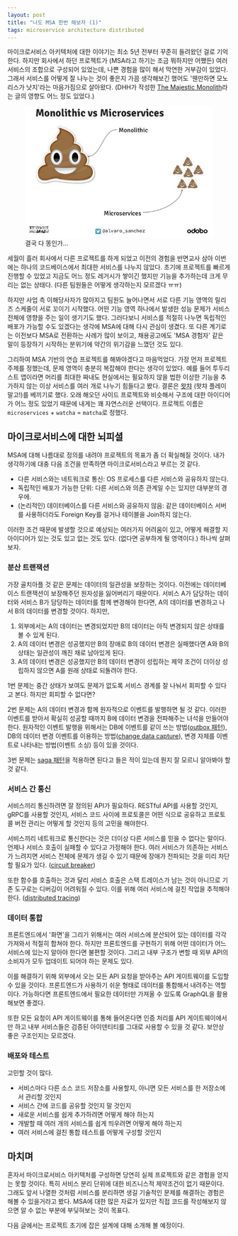 ```yaml
---
layout: post
title: "나도 MSA 한번 해보자 (1)"
tags: microservice architecture distributed
---
```


마이크로서비스 아키텍처에 대한 이야기는 최소 5년 전부터 꾸준히 들려왔던 걸로 기억한다. 하지만 회사에서 하던 프로젝트가 (MSA라고 하기는 조금 뭐하지만 어쨌든) 여러 서비스의 조합으로 구성되어 있었는데, 나쁜 경험을 많이 해서 막연한 거부감이 있었다. 그래서 서비스를 어떻게 잘 나누는 것이 좋은지 가끔 생각해보긴 했어도 '웬만하면 모노리스가 낫지'라는 마음가짐으로 살아왔다. (DHH가 작성한 [The Majestic Monolith](https://m.signalvnoise.com/the-majestic-monolith/)라는 글의 영향도 어느 정도 있었다.)

<figure>
<img src="/public/img/2019-12-msa.jpg" alt="Monolithic vs Microservices">
<figcaption>결국 다 똥인가…</figcaption>
</figure>

세월이 흘러 회사에서 다른 프로젝트를 하게 되었고 이전의 경험을 반면교사 삼아 이번에는 하나의 코드베이스에서 최대한 서비스를 나누지 않았다. 초기에 프로젝트를 빠르게 진행할 수 있었고 지금도 어느 정도 레거시가 쌓이긴 했지만 기능을 추가하는데 크게 무리는 없는 상태다. (다른 팀원들은 어떻게 생각하는지 모르겠다 ㅠㅠ)

하지만 사업 측 이해당사자가 많아지고 팀원도 늘어나면서 서로 다른 기능 영역의 릴리즈 스케줄이 서로 꼬이기 시작했다. 어떤 기능 영역 하나에서 발생한 성능 문제가 서비스 전체에 영향을 주는 일이 생기기도 했다. 그러다보니 서비스를 적절히 나누면 독립적인 배포가 가능할 수도 있겠다는 생각에 MSA에 대해 다시 관심이 생겼다. 또 다른 계기로는 이전보다 MSA로 전환하는 사례가 많이 보이고, 채용공고에도 'MSA 경험자' 같은 말이 등장하기 시작하는 분위기에 약간의 위기감을 느꼈던 것도 있다.

그리하여 MSA 기반의 연습 프로젝트를 해봐야겠다고 마음먹었다. 가장 먼저 프로젝트 주제를 정했는데, 문제 영역이 충분히 복잡해야 한다는 생각이 있었다. 예를 들어 투두리스트 앱이라면 머리를 최대한 짜내도 현실에서는 필요하지 않을 법한 이상한 기능을 추가하지 않는 이상 서비스를 여러 개로 나누기 힘들다고 봤다. 결론은 [왓챠](https://watcha.com/) (왓챠 플레이 말고!)를 베끼기로 했다. 오래 해오던 사이드 프로젝트와 비슷해서 구조에 대한 아이디어가 어느 정도 있었기 때문에 내게는 꽤 자연스러운 선택이다. 프로젝트 이름은 `microservices` + `watcha` = `matcha`로 정했다.

## 마이크로서비스에 대한 뇌피셜

MSA에 대해 나름대로 정의를 내려야 프로젝트의 목표가 좀 더 확실해질 것이다. 내가 생각하기에 대충 다음 조건을 만족하면 마이크로서비스라고 부르는 것 같다.

- 다른 서비스와는 네트워크로 통신: OS 프로세스를 다른 서비스와 공유하지 않는다.
- 독립적인 배포가 가능한 단위: 다른 서비스와 의존 관계일 수는 있지만 대부분의 경우에.
- (논리적인) 데이터베이스를 다른 서비스와 공유하지 않음: 같은 데이터베이스 서버를 사용하더라도 Foreign Key를 걸거나 테이블을 Join하지 않는다.

이러한 조건 때문에 발생할 것으로 예상되는 여러가지 어려움이 있고, 어떻게 해결할 지 아이디어가 있는 것도 있고 없는 것도 있다. (없다면 공부하게 될 영역이다.) 하나씩 살펴보자.

### 분산 트랜잭션

가장 골치아플 것 같은 문제는 데이터의 일관성을 보장하는 것이다. 이전에는 데이터베이스 트랜잭션이 보장해주던 원자성을 잃어버리기 때문이다. 서비스 A가 담당하는 데이터와 서비스 B가 담당하는 데이터를 함께 변경해야 한다면, A의 데이터를 변경하고 나서 B의 데이터를 변경할 것이다. 하지만,

1. 외부에서는 A의 데이터는 변경되었지만 B의 데이터는 아직 변경되지 않은 상태를 볼 수 있게 된다.
2. A의 데이터 변경은 성공했지만 B의 장애로 B의 데이터 변경은 실패했다면 A와 B의 상태는 일관성이 깨진 채로 남아있게 된다.
3. A의 데이터 변경은 성공했지만 B의 데이터 변경이 성립하는 제약 조건이 더이상 성립하지 않으면 A를 원래 상태로 되돌려야 한다.

1번 문제는 중간 상태가 보여도 문제가 없도록 서비스 경계를 잘 나눠서 회피할 수 있다고 본다. 하지만 회피할 수 없다면?

2번 문제는 A의 데이터 변경과 함께 원자적으로 이벤트를 발행하면 될 것 같다. 이러한 이벤트를 받아서 확실히 성공할 때까지 B에 데이터 변경을 전파해주는 녀석을 만들어야 한다. 원자적인 이벤트 발행을 위해서는 DB에 이벤트를 같이 쓰는 방법([outbox 패턴](https://microservices.io/patterns/data/transactional-outbox.html)), DB의 데이터 변경 이벤트를 이용하는 방법([change data capture](https://en.wikipedia.org/wiki/Change_data_capture)), 변경 자체를 이벤트로 나타내는 방법(이벤트 소싱) 등이 있을 것이다.

3번 문제는 [saga 패턴](https://microservices.io/patterns/data/saga.html)을 적용하면 된다고 들은 적이 있는데 뭔지 잘 모르니 알아봐야 할 것 같다.

### 서비스 간 통신

서비스끼리 통신하려면 잘 정의된 API가 필요하다. RESTful API를 사용할 것인지, gRPC를 사용할 것인지, 서비스 코드 사이에 프로토콜은 어떤 식으로 공유하고 프로토콜 버전 관리는 어떻게 할 것인지 등의 고민을 해야한다.

서비스끼리 네트워크로 통신한다는 것은 더이상 다른 서비스를 믿을 수 없다는 말이다. 언제나 서비스 호출이 실패할 수 있다고 가정해야 한다. 여러 서비스가 의존하는 서비스가 느려지면 서비스 전체에 문제가 생길 수 있기 때문에 장애가 전파되는 것을 미리 차단할 필요가 있다. ([circuit breaker](https://microservices.io/patterns/reliability/circuit-breaker.html))

또한 함수를 호출하는 것과 달리 서비스 호출은 스택 트레이스가 남는 것이 아니므로 기존 도구로는 디버깅이 어려워질 수 있다. 이를 위해 여러 서비스에 걸친 작업을 추적해야 한다. ([distributed tracing](https://microservices.io/patterns/observability/distributed-tracing.html))

### 데이터 통합

프론트엔드에서 '화면'을 그리기 위해서는 여러 서비스에 분산되어 있는 데이터를 각각 가져와서 적절히 합쳐야 한다. 하지만 프론트엔드를 구현하기 위해 어떤 데이터가 어느 서비스에 있는지 알아야 한다면 불편할 것이다. 그리고 내부 구조가 변할 때 외부 API의 소비자가 모두 업데이트 되어야 하는 문제도 있다.

이를 해결하기 위해 외부에서 오는 모든 API 요청을 받아주는 API 게이트웨이를 도입할 수 있을 것이다. 프론트엔드가 사용하기 쉬운 형태로 데이터를 통합해서 내려주는 역할이다. 가능하다면 프론트엔드에서 필요한 데이터만 가져올 수 있도록 GraphQL을 활용해보면 좋겠다.

또한 모든 요청이 API 게이트웨이를 통해 들어온다면 인증 처리를 API 게이트웨이에서만 하고 내부 서비스들은 검증된 아이덴티티를 그대로 사용할 수 있을 것 같다. 보안상 좋은 구조인지는 모르겠다.

### 배포와 테스트

고민할 것이 많다.

- 서비스마다 다른 소스 코드 저장소를 사용할지, 아니면 모든 서비스를 한 저장소에서 관리할 것인지
- 서비스 간에 코드를 공유할 것인지 말 것인지
- 새로운 서비스를 쉽게 추가하려면 어떻게 해야 하는지
- 개발할 때 여러 개의 서비스를 쉽게 띄우려면 어떻게 해야 하는지
- 여러 서비스에 걸친 통합 테스트를 어떻게 구성할 것인지

## 마치며

혼자서 마이크로서비스 아키텍처를 구성하면 당연히 실제 프로젝트와 같은 경험을 얻지는 못할 것이다. 특히 서비스 분리 단위에 대한 비즈니스적 제약조건이 없기 때문이다. 그래도 앞서 나열한 것처럼 서비스를 분리하면 생길 기술적인 문제를 해결하는 경험은 해볼 수 있을거라고 봤다. MSA에 대한 많은 자료가 있지만 직접 코드를 작성해보지 않으면 알 수 없는 부분에 부딪혀보는 것이 목표다.

다음 글에서는 프로젝트 초기에 잡은 설계에 대해 소개해 볼 예정이다.
